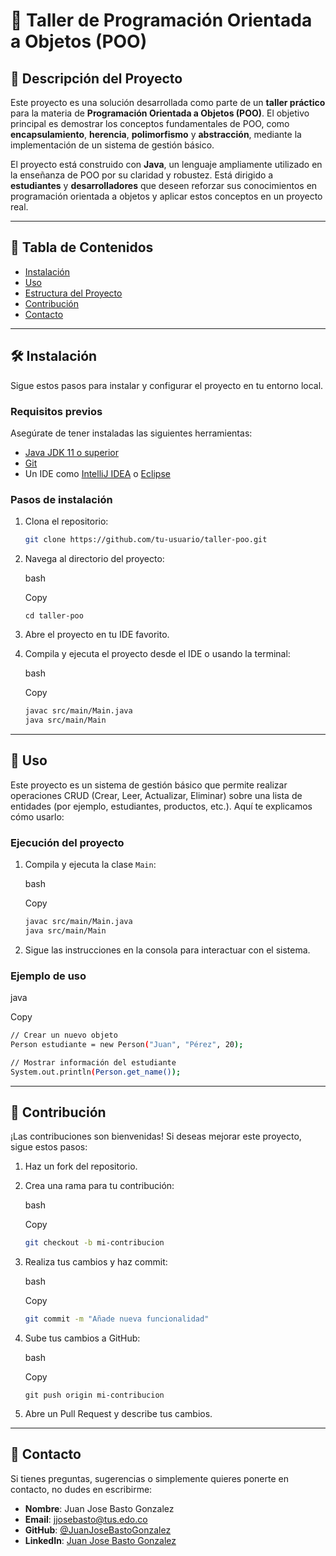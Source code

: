# 🚀 Taller de Programación Orientada a Objetos (POO)

## 📝 Descripción del Proyecto

Este proyecto es una solución desarrollada como parte de un **taller práctico** para la materia de **Programación Orientada a Objetos (POO)**. El objetivo principal es demostrar los conceptos fundamentales de POO, como **encapsulamiento**, **herencia**, **polimorfismo** y **abstracción**, mediante la implementación de un sistema de gestión básico. 

El proyecto está construido con **Java**, un lenguaje ampliamente utilizado en la enseñanza de POO por su claridad y robustez. Está dirigido a **estudiantes** y **desarrolladores** que deseen reforzar sus conocimientos en programación orientada a objetos y aplicar estos conceptos en un proyecto real.

---

## 📌 Tabla de Contenidos

- [Instalación](#-instalación)
- [Uso](#-uso)
- [Estructura del Proyecto](#-estructura-del-proyecto)
- [Contribución](#-contribución)
- [Contacto](#-contacto)

---

## 🛠️ Instalación

Sigue estos pasos para instalar y configurar el proyecto en tu entorno local.

### Requisitos previos

Asegúrate de tener instaladas las siguientes herramientas:

- [Java JDK 11 o superior](https://www.oracle.com/java/technologies/javase-downloads.html)
- [Git](https://git-scm.com/)
- Un IDE como [IntelliJ IDEA](https://www.jetbrains.com/idea/) o [Eclipse](https://www.eclipse.org/)

### Pasos de instalación

1. Clona el repositorio:

   ```bash
   git clone https://github.com/tu-usuario/taller-poo.git

1. Navega al directorio del proyecto:

   bash

   Copy

   ```
   cd taller-poo
   ```

2. Abre el proyecto en tu IDE favorito.

3. Compila y ejecuta el proyecto desde el IDE o usando la terminal:

   bash

   Copy

   ```bash
   javac src/main/Main.java
   java src/main/Main
   ```

------

## 🚦 Uso

Este proyecto es un sistema de gestión básico que permite realizar  operaciones CRUD (Crear, Leer, Actualizar, Eliminar) sobre una lista de  entidades (por ejemplo, estudiantes, productos, etc.). Aquí te  explicamos cómo usarlo:

### Ejecución del proyecto

1. Compila y ejecuta la clase `Main`:

   bash

   Copy

   ```bash
   javac src/main/Main.java
   java src/main/Main
   ```

2. Sigue las instrucciones en la consola para interactuar con el sistema.

### Ejemplo de uso

java

Copy

```bash
// Crear un nuevo objeto
Person estudiante = new Person("Juan", "Pérez", 20);

// Mostrar información del estudiante
System.out.println(Person.get_name());
```


------

## 🤝 Contribución

¡Las contribuciones son bienvenidas! Si deseas mejorar este proyecto, sigue estos pasos:

1. Haz un fork del repositorio.

2. Crea una rama para tu contribución:

   bash

   Copy

   ```bash
   git checkout -b mi-contribucion
   ```

3. Realiza tus cambios y haz commit:

   bash

   Copy

   ```bash
   git commit -m "Añade nueva funcionalidad"
   ```

4. Sube tus cambios a GitHub:

   bash

   Copy

   ```
   git push origin mi-contribucion
   ```

5. Abre un Pull Request y describe tus cambios.


------

## 📧 Contacto

Si tienes preguntas, sugerencias o simplemente quieres ponerte en contacto, no dudes en escribirme:

- **Nombre**: Juan Jose Basto Gonzalez
- **Email**: [jjosebasto@tus.edo.co](jjosebasto@tus.edo.co)
- **GitHub**: [@JuanJoseBastoGonzalez](https://github.com/JuanJoseBastoGonzalez)
- **LinkedIn**: [Juan Jose Basto Gonzalez](https://www.linkedin.com/in/juan-jose-basto-gonzalez-49945023a/) 
